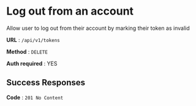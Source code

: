 # Log out from an account

Allow user to log out from their account by marking their token as invalid

**URL** : `/api/v1/tokens`

**Method** : `DELETE`

**Auth required** : YES

## Success Responses

**Code** : `201 No Content`
